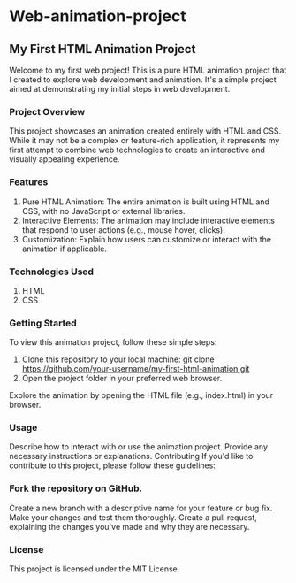 # Web-animation-project #
## My First HTML Animation Project ##
Welcome to my first web project! This is a pure HTML animation project that I created to explore web development and animation. It's a simple project aimed at demonstrating my initial steps in web development.

### Project Overview ###
This project showcases an animation created entirely with HTML and CSS. While it may not be a complex or feature-rich application, it represents my first attempt to combine web technologies to create an interactive and visually appealing experience.

### Features ###
 1. Pure HTML Animation: The entire animation is built using HTML and CSS, with no JavaScript or external libraries.
 2. Interactive Elements: The animation may include interactive elements that respond to user actions (e.g., mouse hover, clicks).
 3.  Customization: Explain how users can customize or interact with the animation if applicable.

### Technologies Used ###
1. HTML
2. CSS
### Getting Started ###
To view this animation project, follow these simple steps:

1. Clone this repository to your local machine:
git clone https://github.com/your-username/my-first-html-animation.git
2. Open the project folder in your preferred web browser.

Explore the animation by opening the HTML file (e.g., index.html) in your browser.

### Usage ###
Describe how to interact with or use the animation project. Provide any necessary instructions or explanations.
Contributing
If you'd like to contribute to this project, please follow these guidelines:

### Fork the repository on GitHub. ###
Create a new branch with a descriptive name for your feature or bug fix.
Make your changes and test them thoroughly.
Create a pull request, explaining the changes you've made and why they are necessary.
### License ###
This project is licensed under the MIT License.

